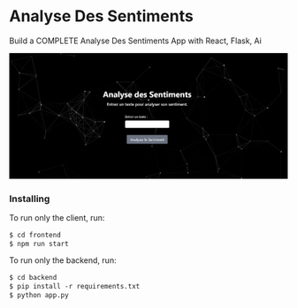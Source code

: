 # Analyse Des Sentiments

Build a COMPLETE Analyse Des Sentiments App with React, Flask, Ai

 ![Image 1](interface.png) 

### Installing

To run only the client, run:

```
$ cd frontend
$ npm run start
```

To run only the backend, run:

```
$ cd backend
$ pip install -r requirements.txt
$ python app.py
```
